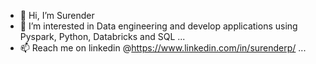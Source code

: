- 👋 Hi, I’m Surender
- 👀 I’m interested in Data engineering and develop applications using Pyspark, Python, Databricks and SQL ...
- 📫 Reach me on linkedin @https://www.linkedin.com/in/surenderp/ ...

<!---
surenderpa/surenderpa is a ✨ special ✨ repository because its `README.md` (this file) appears on your GitHub profile.
You can click the Preview link to take a look at your changes.
--->

